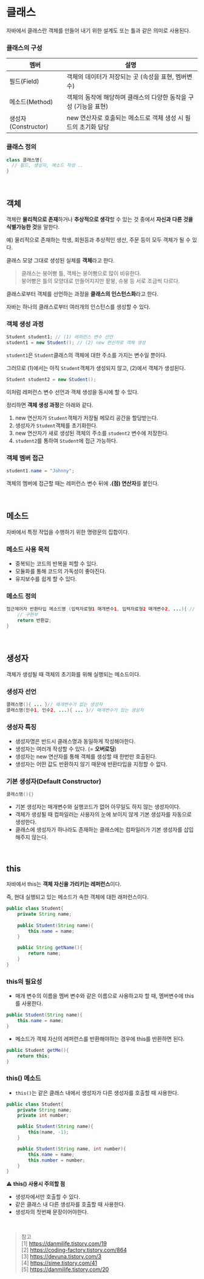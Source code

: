 # 클래스

자바에서 클래스란 객체를 만들어 내기 위한 설계도 또는 틀과 같은 의미로 사용된다.

### 클래스의 구성
| 멤버               | 설명                                    |
|------------------|---------------------------------------|
| 필드(Field)        | 객체의 데이터가 저장되는 곳 (속성을 표현, 멤버변수)        |
| 메소드(Method)      | 객체의 동작에 해당하며 클래스의 다양한 동작을 구성 (기능을 표현) |
| 생성자(Constructor) | new 연산자로 호출되는 메소드로 객체 생성 시 필드의 초기화 담당 |

### 클래스 정의
``` java
class 클래스명{
  // 필드, 생성자, 메소드 작성 ..
}
```

<br>
 
## 객체
객체란 **물리적으로 존재**하거나 **추상적으로 생각**할 수 있는 것 중에서 **자신과 다른 것을 식별가능한 것**을 말한다.

예) 물리적으로 존재하는 학생, 회원등과 추상적인 생산, 주문 등이 모두 객체가 될 수 있다.

클래스 모양 그대로 생성된 실체를 **객체**라고 한다.

> 클래스는 붕어빵 틀, 객체는 붕어빵으로 많이 비유한다.<br>
> 붕어빵은 틀의 모양대로 만들어지지만 팥붕, 슈붕 등 서로 조금씩 다르다.

클래스로부터 객체를 선언하는 과정을 **클래스의 인스턴스화**라고 한다.

자바는 하나의 클래스로부터 여러개의 인스턴스를 생성할 수 있다.

### 객체 생성 과정

``` java
Student student1; // (1) 레퍼런스 변수 선언 
student1 = new Student(); // (2) new 연산자로 객체 생성
```

`student1`은 `Student`클래스의 객체에 대한 주소를 가지는 변수일 뿐이다.

그러므로 (1)에서는 아직 `Student`객체가 생성되지 않고, (2)에서 객체가 생성된다. 

``` java
Student student2 = new Student();
```

이처럼 레퍼런스 변수 선언과 객체 생성을 동시에 할 수 있다.

정리하면 **객체 생성 과정**은 아래와 같다.
1. new 연산자가 `Student`객체가 저장될 메모리 공간을 할당받는다.
2. 생성자가 `Student`객체를 초기화한다.
3. new 연산자가 새로 생성된 객체의 주소를 `student2` 변수에 저장한다.
4. `student2`를 통하여 `Student`에 접근 가능하다.

### 객체 멤버 접근
``` java
student1.name = "Johnny";
```
 
객체의 멤버에 접근할 때는 레퍼런스 변수 뒤에 **.(점) 연산자**를 붙인다.

<br>
 
## 메소드

자바에서 특정 작업을 수행하기 위한 명령문의 집합이다.

### 메소드 사용 목적
- 중복되는 코드의 반복을 피할 수 있다.
- 모듈화를 통해 코드의 가독성이 좋아진다.
- 유지보수를 쉽게 할 수 있다.

### 메소드 정의
``` java
접근제어자 반환타입 메소드명 (입력자료형1 매개변수1, 입력자료형2 매개변수2, ...){ // 선언부
	// 구현부
	return 반환값;
}
```

<br>
 
## 생성자

객체가 생성될 때 객체의 초기화를 위해 실행되는 메소드이다.

### 생성자 선언
``` java
클래스명(){ ... }// 매개변수가 없는 생성자
클래스명(인수1, 인수2, ...){ ... }// 매개변수가 있는 생성자
```

### 생성자 특징
- 생성자명은 반드시 클래스명과 동일하게 작성해야한다.
- 생성자는 여러개 작성할 수 있다. (= **오버로딩**)
- 생성자는 new 연산자를 통해 객체를 생성할 때 한번만 호출된다.
- 생성자는 어떤 값도 반환하지 않기 때문에 반환타입을 지정할 수 없다.

### 기본 생성자(Default Constructor)
``` java
클래스명(){}
```
- 기본 생성자는 매개변수와 실행코드가 없어 아무일도 하지 않는 생성자이다.
- 객체가 생성될 때 컴파일러는 사용자의 눈에 보이지 않게 기본 생성자를 자동으로 생성한다.
- 클래스에 생성자가 하나라도 존재하는 클래스에는 컴파일러가 기본 생성자를 삽입해주지 않는다.

<br>
 
## this

자바에서 this는 **객체 자신을 가리키는 레퍼런스**이다. 

즉, 현대 실행되고 있는 메소드가 속한 객체에 대한 래퍼런스이다.

``` java
public class Student{
	private String name;
	
	public Student(String name){
		this.name = name;
	}

	public String getName(){
		return name;
	}
}
```

### this의 필요성
- 매개 변수의 이름을 멤버 변수와 같은 이름으로 사용하고자 할 때, 멤버변수에 this를 사용한다.
``` java
public Student(String name){
	this.name = name;
}
```

- 메소드가 객체 자신의 레퍼런스를 반환해야하는 경우에 this를 반환하면 된다.
``` java
public Student getMe(){
	return this;
}
```

### this() 메소드

- `this()`는 같은 클래스 내에서 생성자가 다른 생성자를 호출할 때 사용한다.
``` java
public class Student{
	private String name;
	private int number;

	public Student(String name){
		this(name, -1);
	}

	public Student(String name, int number){
		this.name = name;
		this.number = number;
	}
}
```

⚠️ **this() 사용시 주의할 점**
- 생성자에서만 호출할 수 있다.
- 같은 클래스 내 다른 생성자를 호출할 때 사용한다.
- 생성자의 첫번째 문장이어야한다.

<br>
 
>  참고 <br>
> [1] https://danmilife.tistory.com/19 <br>
> [2] https://coding-factory.tistory.com/864 <br>
> [3] https://devuna.tistory.com/3 <br>
> [4] https://sime.tistory.com/41 <br>
> [5] https://danmilife.tistory.com/20
